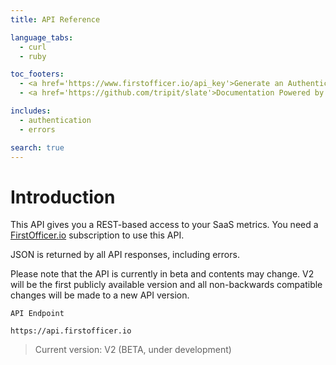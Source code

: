 ```yaml
---
title: API Reference

language_tabs:
  - curl
  - ruby

toc_footers:
  - <a href='https://www.firstofficer.io/api_key'>Generate an Authentication Key</a>
  - <a href='https://github.com/tripit/slate'>Documentation Powered by Slate</a>

includes:
  - authentication
  - errors

search: true
---
```


# Introduction

This API gives you a REST-based access to your SaaS metrics. You need a <a href='https://www.firstofficer.io'>FirstOfficer.io</a> subscription to use this API.

JSON is returned by all API responses, including errors.

 

Please note that the API is currently in beta and contents may change. 
V2 will be the first publicly available version and all non-backwards compatible changes will be made to a new API version.  

```curl
API Endpoint

https://api.firstofficer.io
```

> Current version: V2 (BETA, under development)
